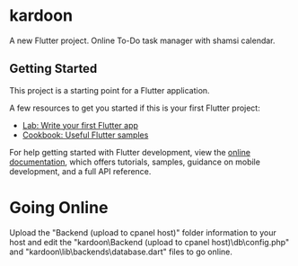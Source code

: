 # kardoon

A new Flutter project.
Online To-Do task manager with shamsi calendar.

## Getting Started

This project is a starting point for a Flutter application.

A few resources to get you started if this is your first Flutter project:

- [Lab: Write your first Flutter app](https://docs.flutter.dev/get-started/codelab)
- [Cookbook: Useful Flutter samples](https://docs.flutter.dev/cookbook)

For help getting started with Flutter development, view the
[online documentation](https://docs.flutter.dev/), which offers tutorials,
samples, guidance on mobile development, and a full API reference.

# Going Online

Upload the "Backend (upload to cpanel host)" folder information to your host and edit the "kardoon\Backend (upload to cpanel host)\db\config.php" and "kardoon\lib\backends\database.dart" files to go online.

